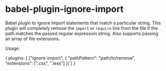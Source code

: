 # babel-plugin-ignore-import
Babel plugin to ignore import statements that match a particular string. This plugin will completely remove the `import` or `require` line from the file if the path matches the passed regular expression string. Also supports passing an array of file extensions.

Usage:

{
  plugins: [
    ["ignore-import", {
      "pathPattern": "path/to/remove",
      "extensions": [".css", ".less"]
    }]
  ]
}
